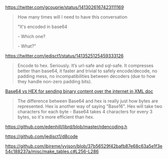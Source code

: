 https://twitter.com/gcouprie/status/1413026167423111169

> How many times will I need to have this conversation
>
> "It's encoded in base64
>
> \- Which one?
>
> \- What?"

https://twitter.com/jedisct1/status/1413525125459333126

> Encode to hex. Seriously. It’s url-safe and sql-safe. It compresses better than base64, it faster and trivial to safely encode/decode, no padding mess, no incompatibilities between decoders (due to how they handle non-zero padding bits).

[Base64 vs HEX for sending binary content over the internet in XML doc](https://stackoverflow.com/questions/3183841/base64-vs-hex-for-sending-binary-content-over-the-internet-in-xml-doc)

> The difference between Base64 and hex is really just how bytes are  represented. Hex is another way of saying "Base16". Hex will take two  characters for each byte - Base64 takes 4 characters for every 3 bytes,  so it's more efficient than hex.

https://github.com/edenhill/librd/blob/master/rdencoding.h

https://github.com/jedisct1/d8code

https://github.com/ibireme/yyjson/blob/37b56529f42bafb87e68c63a5e1f3e54c188237a/misc/make_tables.c#L256-L286

